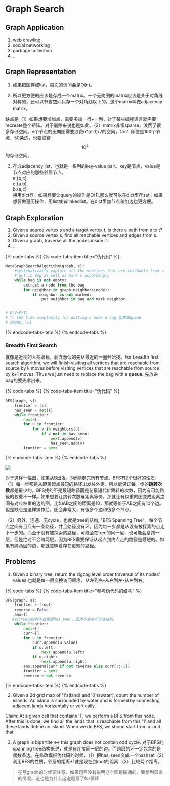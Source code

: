 # Graph Search

## Graph Application

1. web crawling 
2. social networking
3. garbage collection
4. ... 

## Graph Representation 

1. 如果把图存成list，每次的访问会是O\(n\)。

2. 所以更方便的应该是存成一个matrix。一个无向图的matrix应该是关于对角线对称的，还可以节省空间只存一个对角线以下的。这个matrix叫做adjacency matrix。

缺点是（1）如果想要增加点，需要多加一行+一列，对于某些编程语言就需要recreate整个矩阵。对于删除来说也是如此。（2）matrix非常sparse，浪费了很多存储空间。n个节点的无向图需要浪费n\*\(n-1\)/2的空间，Cn2. 即便是100个节点，50条边，也要浪费 $$10^{4}$$ 的存储空间。

3. 存成adjacency list，也就是一系列的key-value pair。key是节点，value是节点对应的那些邻居节点。  
a:{b,c}  
c:{a.b}  
b:{a,c}  
换用dict存。如果想要让query的操作是O\(1\),那么就可以在dict里存set；如果想要做遍历操作，用list或者linkedlist。在dict里加节点和加边也更方便。

## Graph Exploration

1. Given a source vertex s and a target vertex t, is there a path from s to t?  
2. Given a source vertex s, find all reachable vertices and edges from s.  
3. Given a graph, traverse all the nodes inside it.  
4. ...

{% code-tabs %}
{% code-tabs-item title="伪代码" %}
```python
MetaGraphSearchAlgorithm(graph, s):
    #systematically explore all the vertices that are reachable from s.
    # put in Bag as well as mark s accordingly
    while bag is not empty:
        extract a node from the bag
        for neighbor in graph.neighbors(node):
            if neighbor is not marked:
                put neighbor in bag and mark neighbor.
                

# O(V+E*T)
# T: the time complexity for putting a node n bag 如果是queue
# 的结构，T=1
```
{% endcode-tabs-item %}
{% endcode-tabs %}

### Breadth First Search

就像是近视的人找眼镜，剥洋葱似的先从最近的一圈开始找。For breadth first search algorithm, we will finish visiting all vertices that are reachable from source by k moves before visiting vertices that are reachable from source by k+1 moves. Thus we just need to replace the bag with a **queue**. 先放进bag的要先拿出来。

{% code-tabs %}
{% code-tabs-item title="伪代码" %}
```python
BFS(graph, s):
    frontier = [s]
    has_seen = set(s)
    while frontier:
        next=[]
        for u in frontier:
            for v in neighbors(u):
                if v not in has_seen:
                    next.append(v)
                    has_seen.add(v)
        frontier = next
```
{% endcode-tabs-item %}
{% endcode-tabs %}

![](https://cdn.mathpix.com/snip/images/W9Nqthp7ZJilgYE1mDZGuBKXNrhMUX20lKl2OIrOVo8.original.fullsize.png)

对于这样一幅图，如果从B出发，3步能走完所有节点。BFS有2个很好的性质，（1）每一步都是从距离起点最短的路径出发往外走，所以能保证每一步的**跳转次数**都是最少的。BFS找的不是最短路径而是花最短代价跳转的次数，因为有可能路径的权重不一样。如果想要让跳转次数与距离等价，那就让有权重的图变成距离之间有对应权重的边的图，比如AB之间的距离是10，那就等价于AB之间有10个边。但是缺点是这样操作后，图会非常大，有很多个边和很多个节点。

（2）另外，连通、无cycle，也就是tree的结构, "BFS Spanning Tree"。每个节点之间有且只有一条路径，并且路径没有环。因为每一步都是从没有被探索的点走下一步的。而至于没有被探索的路径，可能会在tree的同一层，也可能会是跨一层，但是绝对不会跨两层。因为BFS需要保证从起点到终点走的路径是最短的。如果有跨两层的边，那就意味着存在更短的路径。

## Problems

1. Given a binary tree, return the zigzag level order traversal of its nodes' values.也就是每一层变换访问顺序，从左到右-从右到左-从左到右。

{% code-tabs %}
{% code-tabs-item title="参考伪代码的结构" %}
```python
BFS(graph, s):
    frontier = [root]
    reverse = False
    ans=[]
   #在tree的结构不会需要has_seen，因为不会从叶子往根找。
    while frontier:
        next=[]
        curr=[]
        for u in frontier:
            curr.append(u.value)
            if u.left:
                next.append(u.left)
            if u.right:
                next.append(u.right)
        ans.append(curr if not reverse else curr[::-1])
        frontier = next
        reverse = not reverse
```
{% endcode-tabs-item %}
{% endcode-tabs %}

2. Given a 2d grid map of '1's\(land\) and '0's\(water\), count the number of islands. An island is surrounded by water and is formed by connecting adjacent lands horizontally or vertically. 

Claim: At a given cell that contains '1', we perform a BFS from this node. After this is done, we find all the lands that is reachable from this '1' and all these lands define an island. When we do BFS, we shoud start from a land that 



3. A graph is bipartite &lt;-&gt; this graph does not contain odd cycle. 对于BFS的spanning tree结构来说，就是有连接同一层的边。而跨层的环一定包含的是偶数条边。在修改模板伪代码的时候，（1）把has\_seen变成一个hashset（2）利用BFS的性质，邻居的距离+1就是现在到root的距离 （3）比较两个距离。  


> 在写graph的时候要注意，如果题目没有说明这个图是联通的，要想到孤岛的情况。这也是为什么这道题写了for循环



